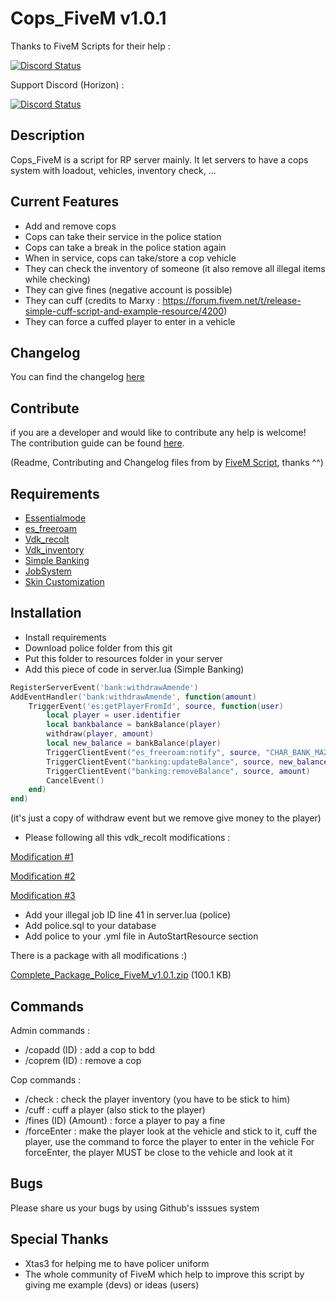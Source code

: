 # Cops_FiveM v1.0.1
Thanks to FiveM Scripts for their help :

<a href="https://discord.gg/eNJraMf"><img alt="Discord Status" src="https://discordapp.com/api/guilds/285462938691567627/widget.png"></a>

Support Discord (Horizon) :

<a href="https://discord.gg/btQzwvt"><img alt="Discord Status" src="https://discordapp.com/api/guilds/303627262199070720/widget.png"></a>


## Description

Cops_FiveM is a script for RP server mainly. It let servers to have a cops system with loadout, vehicles, inventory check, ...

## Current Features

* Add and remove cops
* Cops can take their service in the police station
* Cops can take a break in the police station again
* When in service, cops can take/store a cop vehicle
* They can check the inventory of someone (it also remove all illegal items while checking)
* They can give fines (negative account is possible)
* They can cuff (credits to Marxy : https://forum.fivem.net/t/release-simple-cuff-script-and-example-resource/4200)
* They can force a cuffed player to enter in a vehicle

## Changelog
You can find the changelog [here](CHANGELOG.md)

## Contribute
if you are a developer and  would like to contribute any help is welcome!   
The contribution guide can be found [here](CONTRIBUTING.md).

(Readme, Contributing and Changelog files from by [FiveM Script](https://github.com/FiveM-Scripts/), thanks ^^)

## Requirements

* [Essentialmode](https://forum.fivem.net/t/release-essentialmode-base/3665)
* [es_freeroam](https://github.com/FiveM-Scripts/es_freeroam)
* [Vdk_recolt](https://forum.fivem.net/t/release-recolt-treatment-selling-jobs-system-v1-1/15465)
* [Vdk_inventory](https://forum.fivem.net/t/release-inventory-system-v1-4/14477)
* [Simple Banking](https://forum.fivem.net/t/release-simple-banking-2-0-now-with-gui/13896)
* [JobSystem](https://forum.fivem.net/t/release-jobs-system-v1-0-and-paycheck-v2-0/14054)
* [Skin Customization](https://forum.fivem.net/t/release-skin-customization-v1-0/16491)

## Installation

* Install requirements
* Download police folder from this git
* Put this folder to resources folder in your server
* Add this piece of code in server.lua (Simple Banking)
```lua
RegisterServerEvent('bank:withdrawAmende')
AddEventHandler('bank:withdrawAmende', function(amount)
    TriggerEvent('es:getPlayerFromId', source, function(user)
        local player = user.identifier
        local bankbalance = bankBalance(player)
		withdraw(player, amount)
		local new_balance = bankBalance(player)
		TriggerClientEvent("es_freeroam:notify", source, "CHAR_BANK_MAZE", 1, "Maze Bank", false, "New Balance: ~g~$" .. new_balance)
		TriggerClientEvent("banking:updateBalance", source, new_balance)
		TriggerClientEvent("banking:removeBalance", source, amount)
		CancelEvent()
    end)
end)
```
(it's just a copy of withdraw event but we remove give money to the player)
* Please following all this vdk_recolt modifications :

 [Modification #1](https://pastebin.com/H3J4B9q8)
 
 [Modification #2](https://pastebin.com/PDtfeYDP)
 
 [Modification #3](https://pastebin.com/0a91wkPh)
* Add your illegal job ID line 41 in server.lua (police)
* Add police.sql to your database
* Add police to your .yml file in AutoStartResource section

There is a package with all modifications :)


 <a class="attachment" href="/uploads/default/original/2X/1/19557c770f7e6caaf0f1c3ccce037b9b02bc351e.zip">Complete_Package_Police_FiveM_v1.0.1.zip</a> (100.1 KB)

## Commands

Admin commands :
* /copadd (ID) : add a cop to bdd
* /coprem (ID) : remove a cop

Cop commands :
* /check : check the player inventory (you have to be stick to him)
* /cuff : cuff a player (also stick to the player)
* /fines (ID) (Amount) : force a player to pay a fine
* /forceEnter : make the player look at the vehicle and stick to it, cuff the player, use the command to force the player to enter in the vehicle
For forceEnter, the player MUST be close to the vehicle and look at it

## Bugs
Please share us your bugs by using Github's isssues system

## Special Thanks
* Xtas3 for helping me to have policer uniform
* The whole community of FiveM which help to improve this script by giving me example (devs) or ideas (users)
